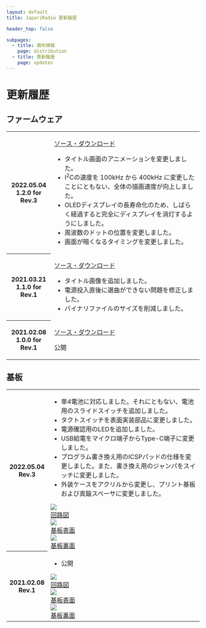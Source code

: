 ```yaml
---
layout: default
title: JapariRadio 更新履歴

header_top: false

subpages:
  - title: 頒布情報
    page: distribution
  - title: 更新履歴
    page: updates
---
```


# 更新履歴

## ファームウェア

<table class="spec-table">
  <tbody>
    <tr>
      <th>
        2022.05.04<br />
        <span class="foot-note">1.2.0 for Rev.3</span>
      </th>
      <td>
        <p>
          <a href="https://github.com/nanase/japariradio/releases/tag/v1.2.0" target="_blank">ソース・ダウンロード</a>
        </p>
        <p>
          <ul>
            <li>
              タイトル画面のアニメーションを変更しました。
            </li>
            <li>
              I<sup>2</sup>Cの速度を 100kHz から 400kHz に変更したことにともない、全体の描画速度が向上しました。
            </li>
            <li>
              OLEDディスプレイの長寿命化のため、しばらく経過すると完全にディスプレイを消灯するようにしました。
            </li>
            <li>
              周波数のドットの位置を変更しました。
            </li>
            <li>
              画面が暗くなるタイミングを変更しました。
            </li>
          </ul>
        </p>
      </td>
    </tr>
    <tr>
      <th>
        2021.03.21<br />
        <span class="foot-note">1.1.0 for Rev.1</span>
      </th>
      <td>
        <p>
          <a href="https://github.com/nanase/japariradio/releases/tag/v1.1.0" target="_blank">ソース・ダウンロード</a>
        </p>
        <p>
          <ul>
            <li>
              タイトル画像を追加しました。
            </li>
            <li>
              電源投入直後に選曲ができない問題を修正しました。
            </li>
            <li>
              バイナリファイルのサイズを削減しました。
            </li>
          </ul>
        </p>
      </td>
    </tr>
    <tr>
      <th>
        2021.02.08<br />
        <span class="foot-note">1.0.0 for Rev.1</span>
      </th>
      <td>
        <p>
          <a href="https://github.com/nanase/japariradio/releases/tag/v1.0.0" target="_blank">ソース・ダウンロード</a>
        </p>
        <p>
          公開
        </p>
      </td>
    </tr>
  </tbody>
</table>

## 基板

<table class="spec-table">
  <tbody>
    <tr>
      <th>
        2022.05.04<br />
        <span class="foot-note">Rev.3</span>
      </th>
      <td>
        <ul>
          <li>
            単4電池に対応しました。それにともない、電池用のスライドスイッチを追加しました。
          </li>
          <li>
            タクトスイッチを表面実装部品に変更しました。
          </li>
          <li>
            電源確認用のLEDを追加しました。
          </li>
          <li>
            USB給電をマイクロ端子からType-C端子に変更しました。
          </li>
          <li>
            プログラム書き換え用のICSPパッドの仕様を変更しました。また、書き換え用のジャンパをスイッチに変更しました。
          </li>
          <li>
            外装ケースをアクリルから変更し、プリント基板および真鍮スペーサに変更しました。
          </li>
        </ul>
        <div class="no-image-border text-center">
          <div class="inline-block">
            <a href="{{site.baseurl}}/assets/pdf/rev3_schematics.pdf" target="_blank">
              <img src="{{site.baseurl}}/assets/img/pdf_thumb/rev3_schematics.jpg" style="max-width: 240px" /><br />
              回路図
            </a>
          </div>
          <div class="inline-block">
            <a href="{{site.baseurl}}/assets/pdf/rev3_pcb_top.pdf" target="_blank">
              <img src="{{site.baseurl}}/assets/img/pdf_thumb/rev3_pcb_top.jpg" style="max-width: 240px" /><br />
              基板表面
            </a>
          </div>
          <div class="inline-block">
            <a href="{{site.baseurl}}/assets/pdf/rev3_pcb_bottom.pdf" target="_blank">
              <img src="{{site.baseurl}}/assets/img/pdf_thumb/rev3_pcb_bottom.jpg" style="max-width: 240px" /><br />
              基板裏面
            </a>
          </div>
        </div>
      </td>
    </tr>
    <tr>
      <th>
        2021.02.08<br />
        <span class="foot-note">Rev.1</span>
      </th>
      <td>
        <ul>
          <li>
            公開
          </li>
        </ul>
        <div class="no-image-border text-center">
          <div class="inline-block">
            <a href="{{site.baseurl}}/assets/pdf/rev1_schematics.pdf" target="_blank">
              <img src="{{site.baseurl}}/assets/img/pdf_thumb/rev1_schematics.jpg" style="max-width: 240px" /><br />
              回路図
            </a>
          </div>
          <div class="inline-block">
            <a href="{{site.baseurl}}/assets/pdf/rev1_pcb_top.pdf" target="_blank">
              <img src="{{site.baseurl}}/assets/img/pdf_thumb/rev1_pcb_top.jpg" style="max-width: 240px" /><br />
              基板表面
            </a>
          </div>
          <div class="inline-block">
            <a href="{{site.baseurl}}/assets/pdf/rev1_pcb_bottom.pdf" target="_blank">
              <img src="{{site.baseurl}}/assets/img/pdf_thumb/rev1_pcb_bottom.jpg" style="max-width: 240px" /><br />
              基板裏面
            </a>
          </div>
        </div>
      </td>
    </tr>
  </tbody>
</table>
